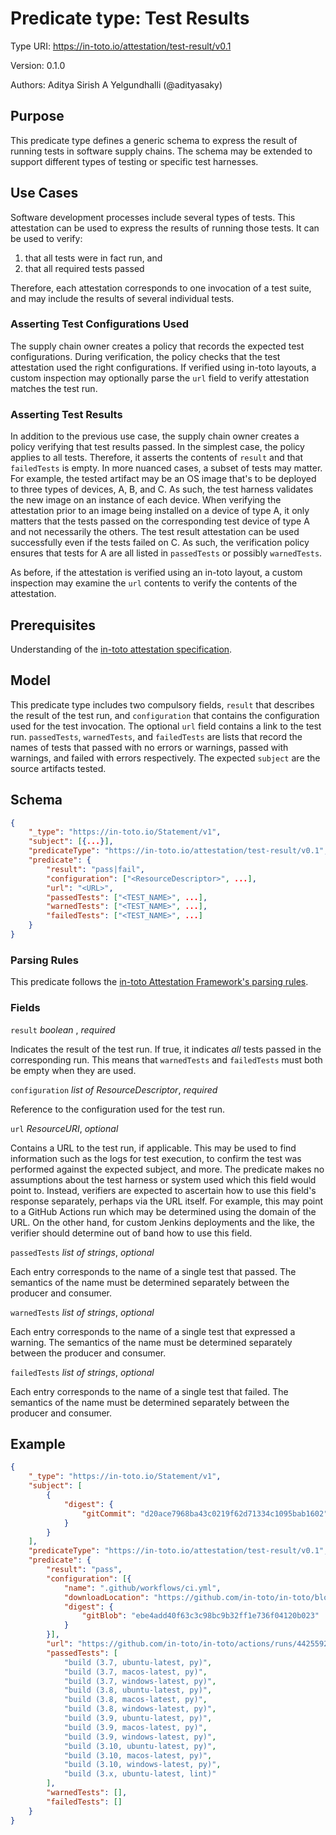 # Predicate type: Test Results

Type URI: https://in-toto.io/attestation/test-result/v0.1

Version: 0.1.0

Authors: Aditya Sirish A Yelgundhalli (@adityasaky)

## Purpose

This predicate type defines a generic schema to express the result of running
tests in software supply chains. The schema may be extended to support different
types of testing or specific test harnesses.

## Use Cases

Software development processes include several types of tests. This attestation
can be used to express the results of running those tests. It can be used to
verify:

1.  that all tests were in fact run, and
2.  that all required tests passed

Therefore, each attestation corresponds to one invocation of a test suite, and
may include the results of several individual tests.

### Asserting Test Configurations Used

The supply chain owner creates a policy that records the expected test
configurations. During verification, the policy checks that the test attestation
used the right configurations. If verified using in-toto layouts, a custom
inspection may optionally parse the `url` field to verify attestation matches
the test run.

### Asserting Test Results

In addition to the previous use case, the supply chain owner creates a policy
verifying that test results passed. In the simplest case, the policy applies to
all tests. Therefore, it asserts the contents of `result` and that
`failedTests` is empty. In more nuanced cases, a subset of tests may
matter. For example, the tested artifact may be an OS image that's to be
deployed to three types of devices, A, B, and C. As such, the test harness
validates the new image on an instance of each device. When verifying the
attestation prior to an image being installed on a device of type A, it only
matters that the tests passed on the corresponding test device of type A and not
necessarily the others. The test result attestation can be used successfully
even if the tests failed on C. As such, the verification policy ensures that
tests for A are all listed in `passedTests` or possibly `warnedTests`.

As before, if the attestation is verified using an in-toto layout, a custom
inspection may examine the `url` contents to verify the contents of the
attestation.

## Prerequisites

Understanding of the
[in-toto attestation specification](https://github.com/in-toto/attestation).

## Model

This predicate type includes two compulsory fields, `result` that describes the
result of the test run, and `configuration` that contains the configuration used
for the test invocation. The optional `url` field contains a link to the test
run. `passedTests`, `warnedTests`, and `failedTests` are lists that record the
names of tests that passed with no errors or warnings, passed with warnings, and
failed with errors respectively. The expected `subject` are the source artifacts
tested.

## Schema

```json
{
    "_type": "https://in-toto.io/Statement/v1",
    "subject": [{...}],
    "predicateType": "https://in-toto.io/attestation/test-result/v0.1",
    "predicate": {
        "result": "pass|fail",
        "configuration": ["<ResourceDescriptor>", ...],
        "url": "<URL>",
        "passedTests": ["<TEST_NAME>", ...],
        "warnedTests": ["<TEST_NAME>", ...],
        "failedTests": ["<TEST_NAME>", ...]
    }
}
```

### Parsing Rules

This predicate follows the
[in-toto Attestation Framework's parsing rules](../v1.0/README.md#parsing-rules).

### Fields

`result` _boolean_ , _required_

Indicates the result of the test run. If true, it indicates _all_ tests passed
in the corresponding run. This means that `warnedTests` and `failedTests` must
both be empty when they are used.

`configuration` _list of ResourceDescriptor_, _required_

Reference to the configuration used for the test run.

`url` _ResourceURI_, _optional_

Contains a URL to the test run, if applicable. This may be used to find
information such as the logs for test execution, to confirm the test was
performed against the expected subject, and more. The predicate makes no
assumptions about the test harness or system used which this field would point
to. Instead, verifiers are expected to ascertain how to use this field's
response separately, perhaps via the URL itself. For example, this may point to
a GitHub Actions run which may be determined using the domain of the URL. On the
other hand, for custom Jenkins deployments and the like, the verifier should
determine out of band how to use this field.

`passedTests` _list of strings_, _optional_

Each entry corresponds to the name of a single test that passed. The semantics
of the name must be determined separately between the producer and consumer.

`warnedTests` _list of strings_, _optional_

Each entry corresponds to the name of a single test that expressed a warning.
The semantics of the name must be determined separately between the producer and
consumer.

`failedTests` _list of strings_, _optional_

Each entry corresponds to the name of a single test that failed. The semantics
of the name must be determined separately between the producer and consumer.

## Example

```json
{
    "_type": "https://in-toto.io/Statement/v1",
    "subject": [
        {
            "digest": {
                "gitCommit": "d20ace7968ba43c0219f62d71334c1095bab1602"
            }
        }
    ],
    "predicateType": "https://in-toto.io/attestation/test-result/v0.1",
    "predicate": {
        "result": "pass",
        "configuration": [{
            "name": ".github/workflows/ci.yml",
            "downloadLocation": "https://github.com/in-toto/in-toto/blob/d20ace7968ba43c0219f62d71334c1095bab1602/.github/workflows/ci.yml",
            "digest": {
                "gitBlob": "ebe4add40f63c3c98bc9b32ff1e736f04120b023"
            }
        }],
        "url": "https://github.com/in-toto/in-toto/actions/runs/4425592351",
        "passedTests": [
            "build (3.7, ubuntu-latest, py)",
            "build (3.7, macos-latest, py)",
            "build (3.7, windows-latest, py)",
            "build (3.8, ubuntu-latest, py)",
            "build (3.8, macos-latest, py)",
            "build (3.8, windows-latest, py)",
            "build (3.9, ubuntu-latest, py)",
            "build (3.9, macos-latest, py)",
            "build (3.9, windows-latest, py)",
            "build (3.10, ubuntu-latest, py)",
            "build (3.10, macos-latest, py)",
            "build (3.10, windows-latest, py)",
            "build (3.x, ubuntu-latest, lint)"
        ],
        "warnedTests": [],
        "failedTests": []
    }
}
```
